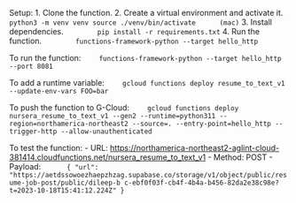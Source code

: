 Setup: 1. Clone the function. 2. Create a virtual environment and activate it.
`         python3 -m venv venv
        source ./venv/bin/activate      (mac)
        ` 3. Install dependencies.
`         pip install -r requirements.txt
        ` 4. Run the function.
`         functions-framework-python --target hello_http
        `

To run the function:
`     functions-framework-python --target hello_http --port 8081
    `

To add a runtime variable:
`     gcloud functions deploy resume_to_text_v1 --update-env-vars FOO=bar
    `

To push the function to G-Cloud:
`     gcloud functions deploy nursera_resume_to_text_v1 --gen2 --runtime=python311 --region=northamerica-northeast2 --source=. --entry-point=hello_http --trigger-http --allow-unauthenticated
    `

To test the function: - URL: https://northamerica-northeast2-aglint-cloud-381414.cloudfunctions.net/nursera_resume_to_text_v1 - Method: POST - Payload:
`       {
         "url": "https://aetdssowoezhaepzhzag.supabase.co/storage/v1/object/public/resume-job-post/public/dileep-b c-ebf0f03f-cb4f-4b4a-b456-82da2e38c98e?t=2023-10-18T15:41:12.224Z"
      }
      `
